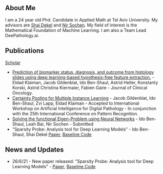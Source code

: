 ## About Me
I am a 24 year old Phd. Candidate in Applied Math at Tel Aviv University. My advisors are [Shai Dekel](https://www.shaidekel.com/) and [Nir Sochen](http://www.math.tau.ac.il/~sochen/). My field of interest is the Mathematical Foundation of Machine Learning. I am also a Team Lead DeePathology.ai.

## Publications
[Scholar](https://scholar.google.com/citations?user=ArjvABYAAAAJ&hl=en)

- [Prediction of biomarker status, diagnosis, and outcome from histology slides using deep learning-based hypothesis-free feature extraction.](https://ascopubs.org/doi/abs/10.1200/JCO.2019.37.15_suppl.3140)  - Eldad Klaiman, Jacob Gildenblat, Ido Ben-Shaul, Astrid Heller, Konstanty Korski, Astrid Christina Kiermaier, Fabien Gaire -  Journal of Clinical Oncology.  
- [Certainty Pooling for Multiple Instance Learning](https://link.springer.com/chapter/10.1007%2F978-3-030-68763-2_11)  - Jacob Gildenblat, Ido Ben-Shaul, Zvi Lapp, Eldad Klaiman - Accepted to International Workshop on Artificial Intelligence for Digital Pathology - In conjunction with the 25th  International Conference on Pattern Recognition.  
- [Solving the functional Eigen-Problem using Neural Networks](https://arxiv.org/abs/2007.10205) - Ido Ben-Shaul, Leah Bar, Nir Sochen -  Submitted
- "Sparsity Probe: Analysis tool for Deep Learning Models" - Ido Ben-Shaul, Shai Dekel [Paper](https://arxiv.org/abs/2105.06849),  [Baseline Code](https://github.com/idobenshaul10/SparsityProbe)

## News and Updates
-   26/6/21 - New paper released:  "Sparsity Probe: Analysis tool for Deep Learning Models" -  [Paper](https://arxiv.org/abs/2105.06849),  [Baseline Code](https://github.com/idobenshaul10/SparsityProbe)
